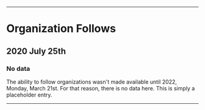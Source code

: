 
***

# Organization Follows

## 2020 July 25th

### No data

The ability to follow organizations wasn't made available until 2022, Monday, March 21st. For that reason, there is no data here. This is simply a placeholder entry.

***

